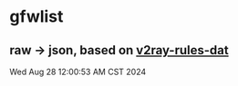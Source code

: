 # gfwlist
## raw -> json, based on [v2ray-rules-dat](https://github.com/Loyalsoldier/v2ray-rules-dat)
Wed Aug 28 12:00:53 AM CST 2024

